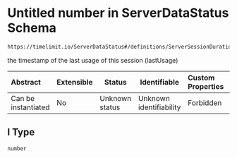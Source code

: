 # Untitled number in ServerDataStatus Schema

```txt
https://timelimit.io/ServerDataStatus#/definitions/ServerSessionDurationItem/properties/l
```

the timestamp of the last usage of this session (lastUsage)


| Abstract            | Extensible | Status         | Identifiable            | Custom Properties | Additional Properties | Access Restrictions | Defined In                                                                            |
| :------------------ | ---------- | -------------- | ----------------------- | :---------------- | --------------------- | ------------------- | ------------------------------------------------------------------------------------- |
| Can be instantiated | No         | Unknown status | Unknown identifiability | Forbidden         | Allowed               | none                | [ServerDataStatus.schema.json\*](ServerDataStatus.schema.json "open original schema") |

## l Type

`number`
